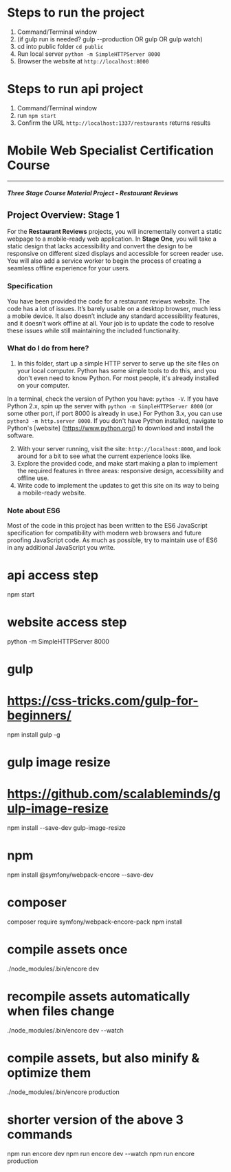# Steps to run the project
1. Command/Terminal window
2. (if gulp run is needed? gulp --production OR gulp OR gulp watch)
3. cd into public folder `cd public`
4. Run local server `python -m SimpleHTTPServer 8000`
5. Browser the website at `http://localhost:8000`

# Steps to run api project
1. Command/Terminal window
2. run `npm start`
2. Confirm the URL `http://localhost:1337/restaurants` returns results






# Mobile Web Specialist Certification Course
---
#### _Three Stage Course Material Project - Restaurant Reviews_

## Project Overview: Stage 1

For the **Restaurant Reviews** projects, you will incrementally convert a static webpage to a 
mobile-ready web application. In **Stage One**, you will take a static design that lacks 
accessibility and convert the design to be responsive on different sized displays and accessible 
for screen reader use. You will also add a service worker to begin the process of creating a 
seamless offline experience for your users.

### Specification

You have been provided the code for a restaurant reviews website. The code has a lot of issues. 
It’s barely usable on a desktop browser, much less a mobile device. It also doesn’t include any 
standard accessibility features, and it doesn’t work offline at all. Your job is to update the 
code to resolve these issues while still maintaining the included functionality. 

### What do I do from here?

1. In this folder, start up a simple HTTP server to serve up the site files on your local computer. 
Python has some simple tools to do this, and you don't even need to know Python. For most people, 
it's already installed on your computer. 

In a terminal, check the version of Python you have: `python -V`. 
If you have Python 2.x, spin up the server with 
`python -m SimpleHTTPServer 8000`
(or some other port, if port 8000 is already in use.) For Python 3.x, you can use 
`python3 -m http.server 8000`. 
If you don't have Python installed, navigate to Python's [website]
(https://www.python.org/) to download and install the software.

2. With your server running, visit the site: `http://localhost:8000`, and look around for a bit 
to see what the current experience looks like.
3. Explore the provided code, and make start making a plan to implement the required features in 
three areas: responsive design, accessibility and offline use.
4. Write code to implement the updates to get this site on its way to being a mobile-ready website.

### Note about ES6

Most of the code in this project has been written to the ES6 JavaScript specification for 
compatibility with modern web browsers and future proofing JavaScript code. As much as possible, 
try to maintain use of ES6 in any additional JavaScript you write. 

# api access step

npm start

# website access step

python -m SimpleHTTPServer 8000

# gulp
# https://css-tricks.com/gulp-for-beginners/
npm install gulp -g

# gulp image resize
# https://github.com/scalableminds/gulp-image-resize
npm install --save-dev gulp-image-resize


# npm
npm install @symfony/webpack-encore --save-dev

# composer
composer require symfony/webpack-encore-pack
npm install


# compile assets once
./node_modules/.bin/encore dev

# recompile assets automatically when files change
./node_modules/.bin/encore dev --watch

# compile assets, but also minify & optimize them
./node_modules/.bin/encore production

# shorter version of the above 3 commands
npm run encore dev
npm run encore dev --watch
npm run encore production
